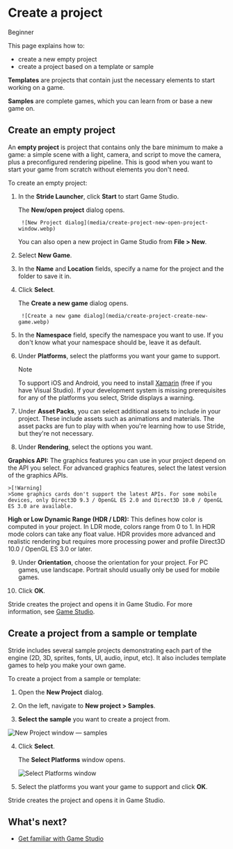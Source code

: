 # Create a project

<span class="badge text-bg-primary">Beginner</span>

This page explains how to:

* create a new empty project
* create a project based on a template or sample

**Templates** are projects that contain just the necessary elements to start working on a game.

**Samples** are complete games, which you can learn from or base a new game on.

## Create an empty project

An **empty project** is project that contains only the bare minimum to make a game: a simple scene with a light, camera, and script to move the camera, plus a preconfigured rendering pipeline. This is good when you want to start your game from scratch without elements you don't need.

To create an empty project:

1. In the **Stride Launcher**, click **Start** to start Game Studio.

    The **New/open project** dialog opens.

        ![New Project dialog](media/create-project-new-open-project-window.webp)

    You can also open a new project in Game Studio from **File > New**.

2. Select **New Game**.

3. In the **Name** and **Location** fields, specify a name for the project and the folder to save it in.

4. Click **Select**.

    The **Create a new game** dialog opens.

        ![Create a new game dialog](media/create-project-create-new-game.webp)

5. In the **Namespace** field, specify the namespace you want to use. If you don't know what your namespace should be, leave it as default.

6. Under **Platforms**, select the platforms you want your game to support.

    >[!Note]
    >To support iOS and Android, you need to install <a href="https://www.xamarin.com/studio" target="_blank">Xamarin</a> (free if you have Visual Studio).
    >If your development system is missing prerequisites for any of the platforms you select, Stride displays a warning.

7. Under **Asset Packs**, you can select additional assets to include in your project. These include assets such as animations and materials. The asset packs are fun to play with when you're learning how to use Stride, but they're not necessary.

8. Under **Rendering**, select the options you want.

**Graphics API:** The graphics features you can use in your project depend on the API you select. For advanced graphics features, select the latest version of the graphics APIs.

    >[!Warning]
    >Some graphics cards don't support the latest APIs. For some mobile devices, only Direct3D 9.3 / OpenGL ES 2.0 and Direct3D 10.0 / OpenGL ES 3.0 are available.

**High or Low Dynamic Range (HDR / LDR):** This defines how color is computed in your project. In LDR mode, colors range from 0 to 1. In HDR mode colors can take any float value. HDR provides more advanced and realistic rendering but requires more processing power and profile Direct3D 10.0 / OpenGL ES 3.0 or later.

9. Under **Orientation**, choose the orientation for your project. For PC games, use landscape. Portrait should usually only be used for mobile games.

10. Click **OK**.

Stride creates the project and opens it in Game Studio. For more information, see [Game Studio](../game-studio/index.md).

## Create a project from a sample or template

Stride includes several sample projects demonstrating each part of the engine (2D, 3D, sprites, fonts, UI, audio, input, etc). It also includes template games to help you make your own game.

To create a project from a sample or template:

 1. Open the **New Project** dialog.

 2.	On the left, navigate to **New project > Samples**.

 3. **Select the sample** you want to create a project from.

   ![New Project window — samples](media/create-project-new-open-project-samples.webp)

 4. Click **Select**.

    The **Select Platforms** window opens.

       ![Select Platforms window](media/create-project-select-platform.webp)

 5. Select the platforms you want your game to support and click **OK**.

Stride creates the project and opens it in Game Studio.

## What's next?

* [Get familiar with Game Studio](../game-studio/index.md)